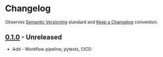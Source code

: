 # Changelog

Observes [Semantic Versioning](https://semver.org/spec/v2.0.0.html) standard and
[Keep a Changelog](https://keepachangelog.com/en/1.0.0/) convention.

## [0.1.0] - Unreleased

+ Add - Workflow pipeline, pytests, CICD

[0.1.0]: https://github.com/datajoint/workflow-zstack/releases/tag/0.1.0
